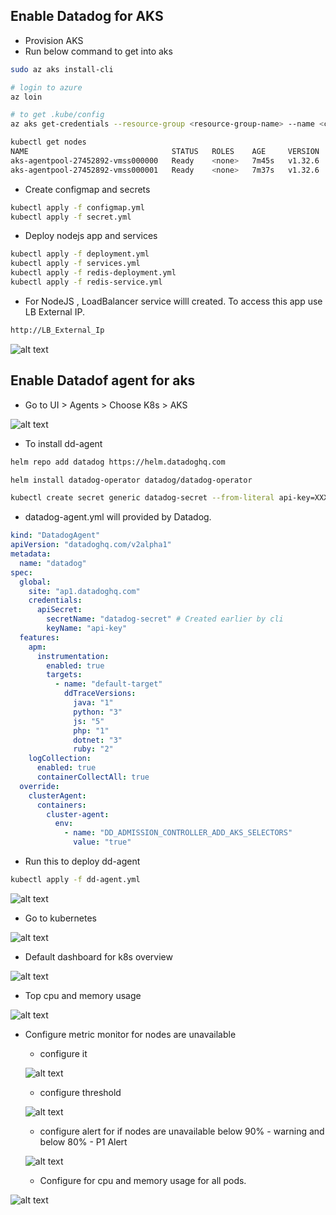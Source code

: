 Enable Datadog for AKS
---

- Provision AKS
- Run below command to get into aks
```bash
sudo az aks install-cli

# login to azure
az loin

# to get .kube/config 
az aks get-credentials --resource-group <resource-group-name> --name <cluster-name>

kubectl get nodes
NAME                                STATUS   ROLES    AGE     VERSION
aks-agentpool-27452892-vmss000000   Ready    <none>   7m45s   v1.32.6
aks-agentpool-27452892-vmss000001   Ready    <none>   7m37s   v1.32.6
```

- Create configmap and secrets

```bash
kubectl apply -f configmap.yml
kubectl apply -f secret.yml
```

- Deploy nodejs app and services

```bash
kubectl apply -f deployment.yml
kubectl apply -f services.yml
kubectl apply -f redis-deployment.yml
kubectl apply -f redis-service.yml
```

- For NodeJS , LoadBalancer service willl created. To access this app use LB External IP.

```bash
http://LB_External_Ip
```
![alt text](lbip.png)

Enable Datadof agent for aks
---

- Go to UI > Agents > Choose K8s > AKS

![alt text](caks.png)

- To install dd-agent

```bash
helm repo add datadog https://helm.datadoghq.com

helm install datadog-operator datadog/datadog-operator

kubectl create secret generic datadog-secret --from-literal api-key=XXXXXXXXXXXXXXXXXXXXXXXXXXXXXXXX
```

- datadog-agent.yml will provided by Datadog.

```yml
kind: "DatadogAgent"
apiVersion: "datadoghq.com/v2alpha1"
metadata:
  name: "datadog"
spec:
  global:
    site: "ap1.datadoghq.com"
    credentials:
      apiSecret:
        secretName: "datadog-secret" # Created earlier by cli
        keyName: "api-key"
  features:
    apm:
      instrumentation:
        enabled: true
        targets:
          - name: "default-target"
            ddTraceVersions:
              java: "1"
              python: "3"
              js: "5"
              php: "1"
              dotnet: "3"
              ruby: "2"
    logCollection:
      enabled: true
      containerCollectAll: true
  override:
    clusterAgent:
      containers:
        cluster-agent:
          env:
            - name: "DD_ADMISSION_CONTROLLER_ADD_AKS_SELECTORS"
              value: "true"
```

- Run this to deploy dd-agent

```bash 
kubectl apply -f dd-agent.yml
```

![alt text](gpod.png)

- Go to kubernetes

![alt text](k8s.png)

- Default dashboard for k8s overview

![alt text](k8sdash1.png)

- Top cpu and memory usage

![alt text](k8sdash2.png)

- Configure metric monitor for nodes are unavailable

  - configure it

  ![alt text](confm.png)

  - configure threshold

  ![alt text](confth.png)

  - configure alert for if nodes are unavailable below 90% - warning and below 80% - P1 Alert

  ![alt text](confa.png)

  - Configure for cpu and memory usage for all pods.

![alt text](dashcm.png)